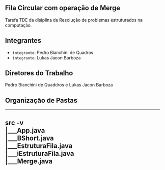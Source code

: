 ## Fila Circular com operação de Merge

Tarefa TDE da disiplina de Resolução de problemas estruturados na computação.

## Integrantes

- `integrante`: Pedro Bianchini de Quadros
- `integrante`: Lukas Jacon Barboza

## Diretores do Trabalho
  
  Pedro Bianchini de Quaddros e Lukas Jacon Barboza

## Organização de Pastas
--------------------------------
src -v
 <br>|___App.java<br>
        |___BShort.java<br>
        |___EstruturaFila.java<br>
        |___iEstruturaFila.java<br>
        |___Merge.java<br>
--------------------------------
